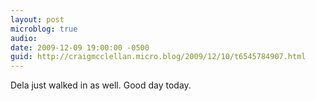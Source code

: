```yaml
---
layout: post
microblog: true
audio: 
date: 2009-12-09 19:00:00 -0500
guid: http://craigmcclellan.micro.blog/2009/12/10/t6545784907.html
---
```

Dela just walked in as well. Good day today.
